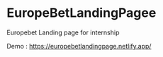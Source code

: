 # EuropeBetLandingPagee

Europebet Landing page for internship 

Demo : https://europebetlandingpage.netlify.app/
